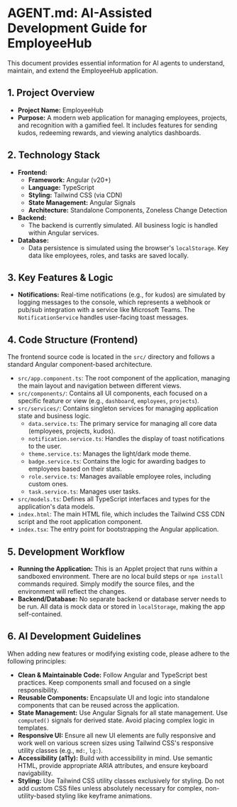 # AGENT.md: AI-Assisted Development Guide for EmployeeHub

This document provides essential information for AI agents to understand, maintain, and extend the EmployeeHub application.

## 1. Project Overview

*   **Project Name:** EmployeeHub
*   **Purpose:** A modern web application for managing employees, projects, and recognition with a gamified feel. It includes features for sending kudos, redeeming rewards, and viewing analytics dashboards.

## 2. Technology Stack

*   **Frontend:**
    *   **Framework:** Angular (v20+)
    *   **Language:** TypeScript
    *   **Styling:** Tailwind CSS (via CDN)
    *   **State Management:** Angular Signals
    *   **Architecture:** Standalone Components, Zoneless Change Detection
*   **Backend:**
    *   The backend is currently simulated. All business logic is handled within Angular services.
*   **Database:**
    *   Data persistence is simulated using the browser's `localStorage`. Key data like employees, roles, and tasks are saved locally.

## 3. Key Features & Logic

*   **Notifications:** Real-time notifications (e.g., for kudos) are simulated by logging messages to the console, which represents a webhook or pub/sub integration with a service like Microsoft Teams. The `NotificationService` handles user-facing toast messages.

## 4. Code Structure (Frontend)

The frontend source code is located in the `src/` directory and follows a standard Angular component-based architecture.

*   `src/app.component.ts`: The root component of the application, managing the main layout and navigation between different views.
*   `src/components/`: Contains all UI components, each focused on a specific feature or view (e.g., `dashboard`, `employees`, `projects`).
*   `src/services/`: Contains singleton services for managing application state and business logic.
    *   `data.service.ts`: The primary service for managing all core data (employees, projects, kudos).
    *   `notification.service.ts`: Handles the display of toast notifications to the user.
    *   `theme.service.ts`: Manages the light/dark mode theme.
    *   `badge.service.ts`: Contains the logic for awarding badges to employees based on their stats.
    *   `role.service.ts`: Manages available employee roles, including custom ones.
    *   `task.service.ts`: Manages user tasks.
*   `src/models.ts`: Defines all TypeScript interfaces and types for the application's data models.
*   `index.html`: The main HTML file, which includes the Tailwind CSS CDN script and the root application component.
*   `index.tsx`: The entry point for bootstrapping the Angular application.

## 5. Development Workflow

*   **Running the Application:** This is an Applet project that runs within a sandboxed environment. There are no local build steps or `npm install` commands required. Simply modify the source files, and the environment will reflect the changes.
*   **Backend/Database:** No separate backend or database server needs to be run. All data is mock data or stored in `localStorage`, making the app self-contained.

## 6. AI Development Guidelines

When adding new features or modifying existing code, please adhere to the following principles:

*   **Clean & Maintainable Code:** Follow Angular and TypeScript best practices. Keep components small and focused on a single responsibility.
*   **Reusable Components:** Encapsulate UI and logic into standalone components that can be reused across the application.
*   **State Management:** Use Angular Signals for all state management. Use `computed()` signals for derived state. Avoid placing complex logic in templates.
*   **Responsive UI:** Ensure all new UI elements are fully responsive and work well on various screen sizes using Tailwind CSS's responsive utility classes (e.g., `md:`, `lg:`).
*   **Accessibility (a11y):** Build with accessibility in mind. Use semantic HTML, provide appropriate ARIA attributes, and ensure keyboard navigability.
*   **Styling:** Use Tailwind CSS utility classes exclusively for styling. Do not add custom CSS files unless absolutely necessary for complex, non-utility-based styling like keyframe animations.
